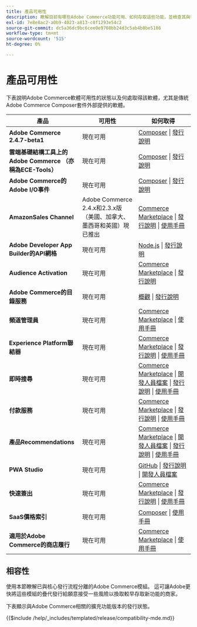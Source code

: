 ```yaml
---
title: 產品可用性
description: 瞭解目前有哪些Adobe Commerce功能可用、如何存取這些功能，並檢查其與特定Adobe Commerce版本的相容性。
exl-id: 7e8e8ac2-a0b9-4023-a813-c0f1293e54c2
source-git-commit: dc5a36dc9bc6cee0e9708bb24d3c5ab4b8be5186
workflow-type: tm+mt
source-wordcount: '515'
ht-degree: 0%

---
```


# 產品可用性

下表說明Adobe Commerce軟體可用性的狀態以及何處取得該軟體，尤其是傳統Adobe Commerce Composer套件外部提供的軟體。

| 產品 | 可用性 | 如何取得 |
|-|-|-|
| **Adobe Commerce 2.4.7-beta1** | 現在可用 | [Composer](../installation/composer.md) \| [發行說明](https://experienceleague.adobe.com/docs/commerce-operations/release/notes/adobe-commerce/2-4-7.html) |
| **雲端基礎結構工具上的Adobe Commerce （亦稱為ECE-Tools）** | 現在可用 | [Composer](https://experienceleague.adobe.com/docs/commerce-cloud-service/user-guide/dev-tools/ece-tools/update-package.html) \| [發行說明](https://experienceleague.adobe.com/docs/commerce-cloud-service/user-guide/release-notes/cloud-tools-suite.html) |
| **Adobe Commerce的Adobe I/O事件** | 現在可用 | [Composer](https://developer.adobe.com/commerce/events/get-started/installation/) \| [發行說明](https://developer.adobe.com/commerce/events/get-started/release-notes/) |
| **AmazonSales Channel** | Adobe Commerce 2.4.x和2.3.x版（美國、加拿大、墨西哥和英國）現已推出 | [Commerce Marketplace](https://marketplace.magento.com/magento-module-amazon.html) \| [發行說明](https://experienceleague.adobe.com/docs/commerce-channels/amazon/release-notes.html) \| [使用手冊](https://experienceleague.adobe.com/docs/commerce-channels/amazon/overview.html) |
| **Adobe Developer App Builder的API網格** | 現在可用 | [Node.js](https://developer.adobe.com/graphql-mesh-gateway/gateway/getting-started/) \| [發行說明](https://developer.adobe.com/graphql-mesh-gateway/gateway/release-notes/) |
| **Audience Activation** | 現在可用 | [Commerce Marketplace](https://marketplace.magento.com/magento-audiences.html) \| [發行說明](https://experienceleague.adobe.com/docs/commerce-admin/customers/audience-activation.html) |
| **Adobe Commerce的目錄服務** | 現在可用 | [概觀](https://experienceleague.adobe.com/docs/commerce-merchant-services/catalog-service/guide-overview.html) \| [發行說明](https://experienceleague.adobe.com/docs/commerce-merchant-services/catalog-service/release-notes.html?lang=en) |
| **頻道管理員** | 現在可用 | [Commerce Marketplace](https://marketplace.magento.com/magento-channel-manager.html) \| [使用手冊](https://experienceleague.adobe.com/docs/commerce-channels/channel-manager/intro-to-channel-manager/overview.html) |
| **Experience Platform聯結器** | 現在可用 | [Commerce Marketplace](https://marketplace.magento.com/magento-experience-platform-connector.html) \| [發行說明](https://experienceleague.adobe.com/docs/commerce-merchant-services/experience-platform-connector/release-notes.html?lang=en) \| [使用手冊](https://experienceleague.adobe.com/docs/commerce-merchant-services/experience-platform-connector/overview.html?lang=en) |
| **即時搜尋** | 現在可用 | [Commerce Marketplace](https://marketplace.magento.com/magento-live-search.html) \| [開發人員檔案](https://developer.adobe.com/commerce/services/live-search/) \| [發行說明](https://experienceleague.adobe.com/docs/commerce-merchant-services/live-search/release-notes.html) \| [使用手冊](https://experienceleague.adobe.com/docs/commerce-merchant-services/live-search/overview.html) |
| **付款服務** | 現在可用 | [Commerce Marketplace](https://marketplace.magento.com/magento-payment-services.html) \| [發行說明](https://experienceleague.adobe.com/docs/commerce-merchant-services/payment-services/release-notes.html) \| [使用手冊](https://experienceleague.adobe.com/docs/commerce-merchant-services/payment-services/guide-overview.html) |
| **產品Recommendations** | 現在可用 | [Commerce Marketplace](https://marketplace.magento.com/magento-product-recommendations.html) \| [開發人員檔案](https://devdocs.magento.com/recommendations/product-recs.html) \| [發行說明](https://experienceleague.adobe.com/docs/commerce-merchant-services/product-recommendations/release-notes.html) \| [使用手冊](https://experienceleague.adobe.com/docs/commerce-merchant-services/product-recommendations/overview.html) |
| **PWA Studio** | 現在可用 | [GitHub](https://github.com/magento/pwa-studio) \| [發行說明](https://github.com/magento/pwa-studio/releases) \| [開發人員檔案](https://developer.adobe.com/commerce/pwa-studio/) |
| **快速簽出** | 現在可用 | [Commerce Marketplace](https://marketplace.magento.com/magento-quick-checkout.html) \| [發行說明](https://experienceleague.adobe.com/docs/commerce-merchant-services/quick-checkout/release-notes.html) \| [使用手冊](https://experienceleague.adobe.com/docs/commerce-merchant-services/quick-checkout/overview.html) |
| **SaaS價格索引** | 現在可用 | [Composer](https://experienceleague.adobe.com/docs/commerce-merchant-services/price-indexer/index.html#modules) \| [使用手冊](https://experienceleague.adobe.com/docs/commerce-merchant-services/price-indexer/index.html) |
| **適用於Adobe Commerce的商店履行** | 現在可用 | [Commerce Marketplace](https://marketplace.magento.com/store-fulfillment-magento-walmart.html) \| [使用手冊](https://experienceleague.adobe.com/docs/commerce-merchant-services/store-fulfillment/introduction.html) |

## 相容性

使用本節瞭解已與核心發行流程分離的Adobe Commerce模組。 這可讓Adobe更快將這些模組的疊代發行給願意接受一些風險以換取較早存取新功能的商家。

下表顯示與Adobe Commerce相關的擴充功能版本的發行狀態。

{{$include /help/_includes/templated/release/compatibility-mde.md}}

